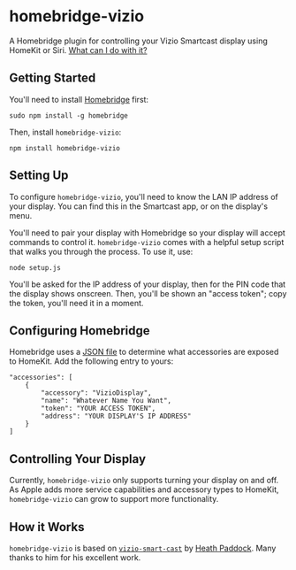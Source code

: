 # homebridge-vizio
A Homebridge plugin for controlling your Vizio Smartcast display using HomeKit or Siri. [What can I do with it?](#controlling-your-display)

## Getting Started
You'll need to install [Homebridge](https://github.com/nfarina/homebridge) first:

````
sudo npm install -g homebridge
````

Then, install `homebridge-vizio`:

````
npm install homebridge-vizio
````

## Setting Up
To configure `homebridge-vizio`, you'll need to know the LAN IP address of your display. You can find this in the Smartcast app, or on the display's menu.

You'll need to pair your display with Homebridge so your display will accept commands to control it. `homebridge-vizio` comes with a helpful setup script that walks you through the process. To use it, use:

````
node setup.js
````

You'll be asked for the IP address of your display, then for the PIN code that the display shows onscreen. Then, you'll be shown an "access token"; copy the token, you'll need it in a moment.

## Configuring Homebridge
Homebridge uses a [JSON file](https://github.com/nfarina/homebridge#quick-overview) to determine what accessories are exposed to HomeKit. Add the following entry to yours:

````
"accessories": [
    {
        "accessory": "VizioDisplay",
        "name": "Whatever Name You Want",
        "token": "YOUR ACCESS TOKEN",
        "address": "YOUR DISPLAY'S IP ADDRESS"
    }
]
````

## Controlling Your Display
Currently, `homebridge-vizio` only supports turning your display on and off. As Apple adds more service capabilities and accessory types to HomeKit, `homebridge-vizio` can grow to support more functionality.

## How it Works
`homebridge-vizio` is based on [`vizio-smart-cast`](https://github.com/heathbar/vizio-smart-cast/blob/master/README.md) by [Heath Paddock](https://github.com/heathbar). Many thanks to him for his excellent work.
